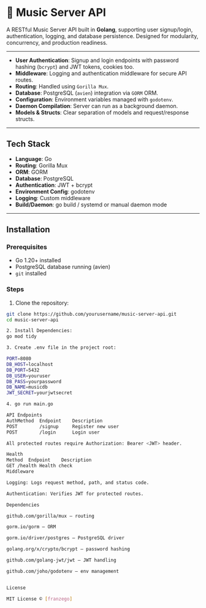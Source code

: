 # 🎵 Music Server API

A RESTful Music Server API built in **Golang**, supporting user signup/login, authentication, logging, and database persistence. Designed for modularity, concurrency, and production readiness.

---

- **User Authentication**: Signup and login endpoints with password hashing (`bcrypt`) and JWT tokens, cookies too.  
- **Middleware**: Logging and authentication middleware for secure API routes.  
- **Routing**: Handled using `Gorilla Mux`.  
- **Database**: PostgreSQL (`avien`) integration via `GORM` ORM.  
- **Configuration**: Environment variables managed with `godotenv`.  
- **Daemon Compilation**: Server can run as a background daemon.  
- **Models & Structs**: Clear separation of models and request/response structs.

---
## Tech Stack

- **Language**: Go  
- **Routing**: Gorilla Mux  
- **ORM**: GORM  
- **Database**: PostgreSQL  
- **Authentication**: JWT + bcrypt  
- **Environment Config**: godotenv  
- **Logging**: Custom middleware  
- **Build/Daemon**: go build / systemd or manual daemon mode
---

## Installation

### Prerequisites

- Go 1.20+ installed  
- PostgreSQL database running (avien)  
- `git` installed  

### Steps

1. Clone the repository:

```bash
git clone https://github.com/yourusername/music-server-api.git
cd music-server-api

2. Install Dependencies:
go mod tidy

3. Create .env file in the project root:

PORT=8080
DB_HOST=localhost
DB_PORT=5432
DB_USER=youruser
DB_PASS=yourpassword
DB_NAME=musicdb
JWT_SECRET=yourjwtsecret

4. go run main.go

API Endpoints
AuthMethod	Endpoint	Description
POST		/signup		Register new user
POST		/login		Login user

All protected routes require Authorization: Bearer <JWT> header.

Health
Method	Endpoint	Description
GET	/health	Health check
Middleware

Logging: Logs request method, path, and status code.

Authentication: Verifies JWT for protected routes.

Dependencies

github.com/gorilla/mux – routing

gorm.io/gorm – ORM

gorm.io/driver/postgres – PostgreSQL driver

golang.org/x/crypto/bcrypt – password hashing

github.com/golang-jwt/jwt – JWT handling

github.com/joho/godotenv – env management


License

MIT License © [franzego]
